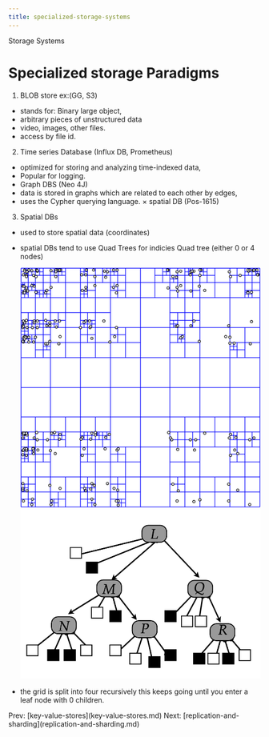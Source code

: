 ```yaml
---
title: specialized-storage-systems
---
```


Storage Systems

# Specialized storage Paradigms

1.  BLOB store ex:(GG, S3)

- stands for: Binary large object,
- arbitrary pieces of unstructured data
- video, images, other files.
- access by file id.

2.  Time series Database (Influx DB, Prometheus)

- optimized for storing and analyzing time-indexed data,
- Popular for logging.
- Graph DBS (Neo 4J)
- data is stored in graphs which are related to each other by edges,
- uses the Cypher querying language. × spatial DB (Pos-1615)

3.  Spatial DBs

- used to store spatial data (coordinates)

- spatial DBs tend to use Quad Trees for indicies Quad tree (either 0
  or 4 nodes)

  ![Quadtree](./quadtree.svg) ![Quadtree](./quadtree.png)

- the grid is split into four recursively this keeps going until you
  enter a leaf node with 0 children.

Prev: \[key-value-stores](key-value-stores.md)
Next:
\[replication-and-sharding](replication-and-sharding.md)

